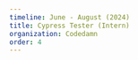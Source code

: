 ```yaml
---
timeline: June - August (2024)
title: Cypress Tester (Intern)
organization: Codedamn
order: 4
---
```


